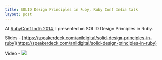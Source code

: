 ```yaml
---
title: SOLID Design Principles in Ruby, Ruby Conf India talk
layout: post
---
```


At [RubyConf India 2014](http://rubyconfindia.org/2014/), I presented on SOLID Design Principles in Ruby.

Slides - [https://speakerdeck.com/anildigital/solid-design-principles-in-ruby](https://speakerdeck.com/anildigital/solid-design-principles-in-ruby)

<script async class="speakerdeck-embed" data-id="f31f9a00957a01313c83768fd0aa6b5a" data-ratio="1.77777777777778" src="//speakerdeck.com/assets/embed.js"></script>

Video - [![](http://img.youtube.com/vi/wp-VftYr-jQ/0.jpg)](http://www.youtube.com/watch?v=wp-VftYr-jQ "SOLID Design Principles in Ruby - Anil Wadghule")
